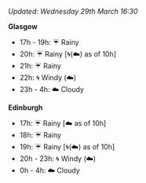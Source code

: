 *Updated: Wednesday 29th March 16:30*

**Glasgow**

* 17h - 19h: :umbrella: Rainy
* 20h: :umbrella: Rainy [:cyclone:(:cloud:) as of 10h]
* 21h: :umbrella: Rainy
* 22h: :cyclone: Windy (:cloud:)
* 23h - 4h: :cloud: Cloudy

**Edinburgh**

* 17h: :umbrella: Rainy [:cloud: as of 10h]
* 18h: :umbrella: Rainy
* 19h: :umbrella: Rainy [:cyclone:(:cloud:) as of 10h]
* 20h - 23h: :cyclone: Windy (:cloud:)
* 0h - 4h: :cloud: Cloudy
